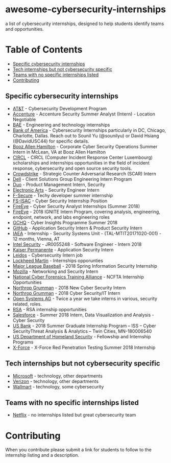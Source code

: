 # awesome-cybersecurity-internships
a list of cybersecurity internships, designed to help students identify teams and opportunities. 

# Table of Contents
  * [Specific cybersecurity internships](#specific-cybersecurity-internships)
  * [Tech internships but not cybersecurity specific](#tech-internships-but-not-cybersecurity-specific)
  * [Teams with no specific internships listed](#teams-with-no-specific-internships-listed)
* [Contributing](#contributing)

## Specific cybersecurity internships

* [AT&T](https://www.att.jobs/college/#cybersecurity-program) - Cybersecurity Development Program
* [Accenture](https://www.accenture.com/us-en/careers/jobdetails?id=00511408_en&utm_campaign=google_jobs_apply&utm_source=google_jobs_apply&utm_medium=organic) - Accenture Security Summer Analyst (Intern) - Location Negotiable
* [BAE](https://jobs.baesystems.com/global/en/c/engineering-technology-jobs) - Engineering and technology internships
* [Bank of America](https://campus.bankofamerica.com/careers/Global-Technology-Summer-Analyst-Program-US.html) - Cybersecurity Internships particularly in DC, Chicago, Charlotte, Dallas. Reach out to Sounil Yu (@sounilyu) or David Hsiang (@DavidUSC44) for specific details.
* [Booz Allen Hamilton](https://careers.boozallen.com/job/Summer-Intern-Corporate-Cyber-Security-Operations/J3R51P679C3B00TDK87?utm_campaign=google_jobs_apply&utm_source=google_jobs_apply&utm_medium=organic) - Corporate Cyber Security Operations Summer Intern in McLean, VA at Booz Allen Hamilton
* [CIRCL](https://www.circl.lu/projects/internships/) - CIRCL (Computer Incident Response Center Luxembourg) scholarships and internships opportunities in the field of incident response, cybersecurity and open source security tools.
* [Crowdstrike](https://www.crowdstrike.com/careers/?p=job%2Fovmo6fw5) - Strategic Counter Adversarial Research (SCAR) Intern
* [Dell](http://www.dell.com/learn/us/en/uscorp1/undergraduate-students) - Client Solutions Group Engineering Intern Program
* [Duo](https://duo.com/about/careers/job/1044027) - Product Management Intern, Security
* [Electronic Arts](https://career4.successfactors.com/career?career_ns=job_listing&company=EA&career_job_req_id=116474) - Security Engineer Intern
* [F-Secure](https://emp.jobylon.com/jobs/18224-f-secure-techy-developer-summer-internship/) - Techy developer summer internship
* [FS-ISAC](http://www.internships.com/it/cyber-security-internship-position-i8802960?utm_campaign=google_jobs_apply&utm_source=google_jobs_apply&utm_medium=organic) - Cyber Security Internship Position
* [FireEye](https://www.marylandjobnetwork.com/job/detail/26339003/Cyber-Security-Analyst-Internships-Summer-2018?utm_campaign=google_jobs_apply&utm_source=google_jobs_apply&utm_medium=organic) - Cyber Security Analyst Internships (Summer 2018)
* [FireEye](https://universityrelations.fireeye.com/internships) - 2018 IGNITE Intern Program, covering analysis, engineering, endpoint, network, and labs engineering roles
* [GCHQ](https://www.gchq-careers.co.uk/early-careers/students.html) - Cyber Insights Programme Summer 2018
* [GitHub](https://internships.github.com/) - Application Security Intern & Product Security Intern
* [IAEA](https://iaea.taleo.net/careersection/interns/jobdetail.ftl?job=TAL-MTIT20171020-001&tz=GMT%2B01%3A00) - Internship - Security Systems Unit - (TAL-MTIT20171020-001) - 12 months, Vienna, AT
* [Intel Security](https://cybersecjobs.com/job/jr0055248-software-engineer-intern-2018-folsom-california-410791?utm_campaign=google_jobs_apply&utm_source=google_jobs_apply&utm_medium=organic) - JR0055248 - Software Engineer - Intern 2018
* [Kaiser Permanente](https://www.kaiserpermanentejobs.org/job/pleasanton/application-security-intern/641/7308953) - Application Security Intern
* [Leidos](https://lensa.com/cybersecurity-intern-jobs/orlando/jd/542914b3c3b5bdb65656cecac3909c42?utm_campaign=google_jobs_apply&utm_source=google_jobs_apply&utm_medium=organic) - Cybersecurity Intern job
* [Lockheed Martin](http://www.lockheedmartinjobs.com/college-students.aspx) - Internships opporunties 
* [Major League Baseball](http://www.mlb.com/careers/boc/?gh_jid=1031237) - 2018 Spring Information Security Internship
* [Mozilla](https://careers.mozilla.org/position/gh/952913) - Networking and Security Intern
* [National Cyber Forensics Training Alliance](https://www.ncfta.net/Home/Internships) - NCFTA Internship Opportunities
* [Northrop Grumman](https://ngc.taleo.net/careersection/ngc_addlinfo/jobdetail.ftl?job=1205864&lang=en&utm_campaign=google_jobs_apply&utm_source=google_jobs_apply&utm_medium=organic) - 2018 New Cyber Security Intern
* [Northrop Grumman](https://www.themuse.com/jobs/northropgrumman/new-2018-cyber-securityit-intern?utm_campaign=google_jobs_apply&utm_source=google_jobs_apply&utm_medium=organic) - 2018 Cyber Security/IT Intern
* [Open Systems AG](https://opench.bamboohr.co.uk/jobs/view.php?id=31) - Twice a year we take interns in various, security related, roles.
* [RSA](https://www.thersa.org/about-us/internships) - RSA internship opportunities
* [Salesforce](https://www.ziprecruiter.com/ojob/9ed97e5a2c2eecc1c6348aa30f2baf41?utm_campaign=google_jobs_apply&utm_source=google_jobs_apply&utm_medium=organic) - Summer 2018 Intern, Data Visualization and Analysis - Cyber Security
* [US Bank](https://usbank.taleo.net/careersection/10000/jobdetail.ftl?job=180006540&tz=GMT-05:00&lang=en) - 2018 Summer Graduate Internship Program – ISS – Cyber SecurityThreat Analysis & Analytics – Twin Cities, MN-180006540
* [US Department of Homeland Security](https://www.cybercareers.gov/students-universities/find-a-job/) - Fellowship and Internship Programs
* [X-Force](https://careers.ibm.com/ShowJob/Id/137789/X-Force-Red-Penetration-Testing-Summer-2018-Internship/) - X-Force Red Penetration Testing Summer 2018 Internship

## Tech internships but not cybersecurity specific

* [Microsoft](https://careers.microsoft.com/us/en/students-and-graduates) - technology, other departments
* [Verizon](http://www.verizon.com/about/careers/college-students) - technology, other departments
* [Wallmart](https://careers.walmart.com/results?q=summer%20intern&page=1&sort=rank&expand=brand,department,type,rate&jobCareerArea=all) - technology, some cybersecurity

## Teams with no specific internships listed

* [Netflix](https://jobs.netflix.com/teams/security) - no internships listed but great cybersecurity team

# Contributing

When you contribute please submit a link for students to follow to the internship listing and a description.
